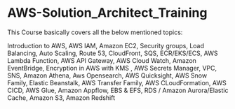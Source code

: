 # AWS-Solution_Architect_Training


This Course basically covers all the below mentioned topics:

Introduction to AWS,
AWS IAM,
Amazon EC2,
Security groups,
Load Balancing,
Auto Scaling,
Route 53,
CloudFront,
SQS,
ECR/EKS/ECS,
AWS Lambda Function,
AWS API Gateway,
AWS Cloud Watch,
Amazon EventBridge,
Encryption in AWS with KMS ,
AWS Secrets Manager,
VPC,
SNS,
Amazon Athena,
Aws Opensearch,
AWS Quicksight,
AWS Snow Family,
Elastic Beanstalk,
AWS Transfer Family,
AWS CLoudFormation,
AWS CICD,
AWS Glue,
Amazon Appflow,
EBS & EFS,
RDS / Amazon Aurora/Elastic Cache,
Amazon S3,
Amazon Redshift
